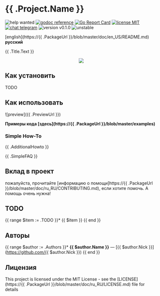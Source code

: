 # {{ .Project.Name }}

![help wanted](https://img.shields.io/badge/-help%20wanted-success)
[![godoc reference](https://pkg.go.dev/badge/github.com/xelaj/mtproto?status.svg)](https://pkg.go.dev/github.com/xelaj/mtproto)
[![Go Report Card](https://goreportcard.com/badge/github.com/xelaj/mtproto)](https://goreportcard.com/report/github.com/xelaj/mtproto)
[![license MIT](https://img.shields.io/badge/license-MIT-green)](https://github.com/xelaj/mtproto/blob/master/README.md)
[![chat telegram](https://img.shields.io/badge/chat-telegram-0088cc)](https://bit.ly/2xlsVsQ)
![version v0.1.0](https://img.shields.io/badge/version-v0.1.0-red)
![unstable](https://img.shields.io/badge/stability-unstable-yellow)
<!--
code quality
golangci
contributors
go version
gitlab pipelines
-->


[english](https://{{ .PackageUrl }}/blob/master/doc/en_US/README.md) **русский**

{{ .Title.Text }}

<p align="center">
<img src="{{ .Title.ImageUrl }}"/>
</p>

## Как установить

TODO

## Как использовать

![preview]({{ .PreviewUrl }})

**Примеры кода [здесь](https://{{ .PackageUrl }}/blob/master/examples)**

### Simple How-To

{{ .AdditionalHowto }}

{{ .SimpleFAQ }}

## Вклад в проект

пожалуйста, прочитайте [информацию о помощи]https://{{ .PackageUrl }}/blob/master/doc/ru_RU/CONTRIBUTING.md), если хотите помочь. А помощь очень нужна!

## TODO

{{ range $item := .TODO }}* {{ $item }}
{{ end }}
## Авторы

{{ range $author := .Authors }}* **{{ $author.Name }}** — [{{ $author.Nick }}](https://github.com/{{ $author.Nick }})
{{ end }}
## Лицензия

This project is licensed under the MIT License - see the [LICENSE](https://{{ .PackageUrl }}/blob/master/doc/ru_RU/LICENSE.md) file for details
